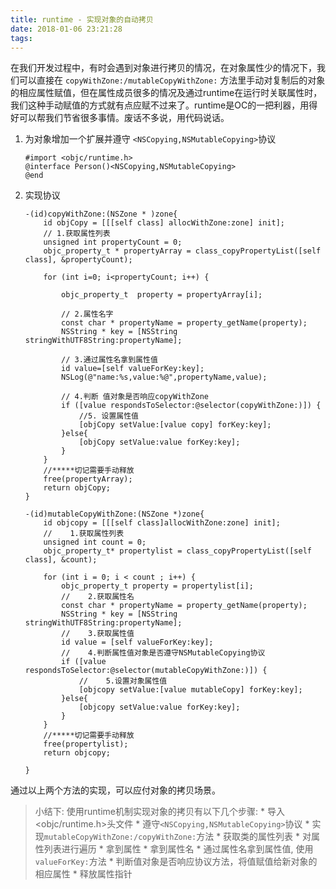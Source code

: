 ```yaml
---
title: runtime - 实现对象的自动拷贝
date: 2018-01-06 23:21:28
tags:
---
```

在我们开发过程中，有时会遇到对象进行拷贝的情况，在对象属性少的情况下，我们可以直接在 `copyWithZone:/mutableCopyWithZone:` 方法里手动对复制后的对象的相应属性赋值，但在属性成员很多的情况及通过runtime在运行时关联属性时，我们这种手动赋值的方式就有点应赋不过来了。runtime是OC的一把利器，用得好可以帮我们节省很多事情。废话不多说，用代码说话。
1. 为对象增加一个扩展并遵守 `<NSCopying,NSMutableCopying>`协议 
    ```
    #import <objc/runtime.h>
    @interface Person()<NSCopying,NSMutableCopying>
    @end
    ```
2. 实现协议  
    
    ```
    -(id)copyWithZone:(NSZone * )zone{
        id objCopy = [[[self class] allocWithZone:zone] init];
        // 1.获取属性列表
        unsigned int propertyCount = 0;
        objc_property_t * propertyArray = class_copyPropertyList([self class], &propertyCount);
        
        for (int i=0; i<propertyCount; i++) {
            
            objc_property_t  property = propertyArray[i];
            
            // 2.属性名字
            const char * propertyName = property_getName(property);
            NSString * key = [NSString stringWithUTF8String:propertyName];
            
            // 3.通过属性名拿到属性值
            id value=[self valueForKey:key];
            NSLog(@"name:%s,value:%@",propertyName,value);
            
            // 4.判断 值对象是否响应copyWithZone
            if ([value respondsToSelector:@selector(copyWithZone:)]) {
                //5. 设置属性值
                [objCopy setValue:[value copy] forKey:key];
            }else{
                [objCopy setValue:value forKey:key];
            }
        }
        //*****切记需要手动释放
        free(propertyArray);
        return objCopy;
    }
    ``` 
    ```
    -(id)mutableCopyWithZone:(NSZone *)zone{
        id objcopy = [[[self class]allocWithZone:zone] init];
        //    1.获取属性列表
        unsigned int count = 0;
        objc_property_t* propertylist = class_copyPropertyList([self class], &count);
        
        for (int i = 0; i < count ; i++) {
            objc_property_t property = propertylist[i];
            //    2.获取属性名
            const char * propertyName = property_getName(property);
            NSString * key = [NSString stringWithUTF8String:propertyName];
            //    3.获取属性值
            id value = [self valueForKey:key];
            //    4.判断属性值对象是否遵守NSMutableCopying协议
            if ([value respondsToSelector:@selector(mutableCopyWithZone:)]) {
                //    5.设置对象属性值
                [objcopy setValue:[value mutableCopy] forKey:key];
            }else{
                [objcopy setValue:value forKey:key];
            }
        }
        //*****切记需要手动释放
        free(propertylist);
        return objcopy;
    
    }
    ```

通过以上两个方法的实现，可以应付对象的拷贝场景。
> 小结下:
    使用runtime机制实现对象的拷贝有以下几个步骤:
    * 导入<objc/runtime.h>头文件
    * 遵守`<NSCopying,NSMutableCopying>`协议
    * 实现`mutableCopyWithZone:/copyWithZone:`方法
        * 获取类的属性列表
        * 对属性列表进行遍历
            * 拿到属性
            * 拿到属性名
            * 通过属性名拿到属性值, 使用`valueForKey:`方法
            * 判断值对象是否响应协议方法，将值赋值给新对象的相应属性
        * 释放属性指针


